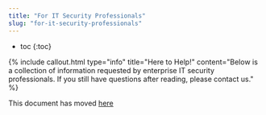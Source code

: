 ```yaml
---
title: "For IT Security Professionals"
slug: "for-it-security-professionals"
---
```


* toc
{:toc}


{%
include callout.html
type="info"
title="Here to Help!"
content="Below is a collection of information requested by enterprise IT security professionals. If you still have questions after reading, please contact us."
%}

This document has moved [here](https://software.farm.bot/v7/docs/for-it-security-professionals)
